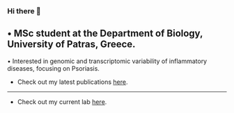 ### Hi there 👋

• MSc student at the Department of Biology, University of Patras, Greece.
------

• Interested in genomic and transcriptomic variability of inflammatory diseases, focusing on Psoriasis.

- Check out my latest publications [here](https://scholar.google.com/citations?user=VeUc-oUAAAAJ&hl=el).
------

- Check out my current lab [here](https://geneticslabupatraseng.wordpress.com/).
<!--
**antonatosc/antonatosc** is a ✨ _special_ ✨ repository because its `README.md` (this file) appears on your GitHub profile.

Here are some ideas to get you started:

- 🔭 I’m currently working on ...
- 🌱 I’m currently learning ...
- 👯 I’m looking to collaborate on ...
- 🤔 I’m looking for help with ...
- 💬 Ask me about ...
- 📫 How to reach me: ...
- 😄 Pronouns: ...
- ⚡ Fun fact: ...
-->
